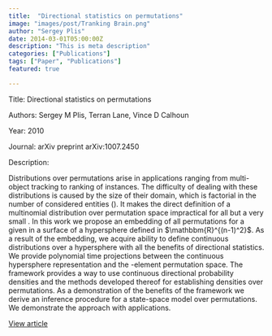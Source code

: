 ```yaml
---
title:  "Directional statistics on permutations"
image: "images/post/Tranking Brain.png"
author: "Sergey Plis"
date: 2014-03-01T05:00:00Z
description: "This is meta description"
categories: ["Publications"]
tags: ["Paper", "Publications"]
featured: true

---
```

Title: Directional statistics on permutations
  
Authors: Sergey M Plis, Terran Lane, Vince D Calhoun
  
Year: 2010
  
Journal: arXiv preprint arXiv:1007.2450
  
Description:
  
Distributions over permutations arise in applications ranging from multi-object tracking to ranking of instances. The difficulty of dealing with these distributions is caused by the size of their domain, which is factorial in the number of considered entities (). It makes the direct definition of a multinomial distribution over permutation space impractical for all but a very small . In this work we propose an embedding of all  permutations for a given  in a surface of a hypersphere defined in $\mathbbm{R}^{(n-1)^2}$. As a result of the embedding, we acquire ability to define continuous distributions over a hypersphere with all the benefits of directional statistics. We provide polynomial time projections between the continuous hypersphere representation and the -element permutation space. The framework provides a way to use continuous directional probability densities and the methods developed thereof for establishing densities over permutations. As a demonstration of the benefits of the framework we derive an inference procedure for a state-space model over permutations. We demonstrate the approach with applications.

  
[View article](https://arxiv.org/abs/1007.2450)  
